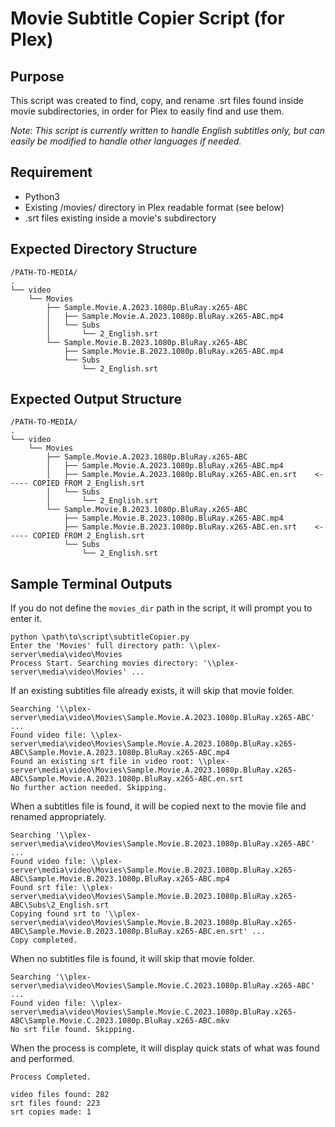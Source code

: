 # Movie Subtitle Copier Script (for Plex)

## Purpose
This script was created to find, copy, and rename .srt files found inside movie subdirectories, 
in order for Plex to easily find and use them.

*Note: This script is currently written to handle English subtitles only, but can easily be modified to handle other languages if needed.*


## Requirement

* Python3
* Existing /movies/ directory in Plex readable format (see below)
* .srt files existing inside a movie's subdirectory 


## Expected Directory Structure

```commandline
/PATH-TO-MEDIA/
.
└── video
    └── Movies
        ├── Sample.Movie.A.2023.1080p.BluRay.x265-ABC
        │   ├── Sample.Movie.A.2023.1080p.BluRay.x265-ABC.mp4
        │   └── Subs
        │       └── 2_English.srt
        └── Sample.Movie.B.2023.1080p.BluRay.x265-ABC
            ├── Sample.Movie.B.2023.1080p.BluRay.x265-ABC.mp4
            └── Subs
                └── 2_English.srt
```

## Expected Output Structure

```commandline
/PATH-TO-MEDIA/
.
└── video
    └── Movies
        ├── Sample.Movie.A.2023.1080p.BluRay.x265-ABC
        │   ├── Sample.Movie.A.2023.1080p.BluRay.x265-ABC.mp4
        │   ├── Sample.Movie.A.2023.1080p.BluRay.x265-ABC.en.srt    <----- COPIED FROM 2_English.srt
        │   └── Subs
        │       └── 2_English.srt
        └── Sample.Movie.B.2023.1080p.BluRay.x265-ABC
            ├── Sample.Movie.B.2023.1080p.BluRay.x265-ABC.mp4
            ├── Sample.Movie.B.2023.1080p.BluRay.x265-ABC.en.srt    <----- COPIED FROM 2_English.srt
            └── Subs
                └── 2_English.srt
```


## Sample Terminal Outputs

If you do not define the `movies_dir` path in the script, it will prompt you to enter it. 
```
python \path\to\script\subtitleCopier.py 
Enter the 'Movies' full directory path: \\plex-server\media\video\Movies
Process Start. Searching movies directory: '\\plex-server\media\video\Movies' ...
```

If an existing subtitles file already exists, it will skip that movie folder. 
```
Searching '\\plex-server\media\video\Movies\Sample.Movie.A.2023.1080p.BluRay.x265-ABC' ...
Found video file: \\plex-server\media\video\Movies\Sample.Movie.A.2023.1080p.BluRay.x265-ABC\Sample.Movie.A.2023.1080p.BluRay.x265-ABC.mp4
Found an existing srt file in video root: \\plex-server\media\video\Movies\Sample.Movie.A.2023.1080p.BluRay.x265-ABC\Sample.Movie.A.2023.1080p.BluRay.x265-ABC.en.srt
No further action needed. Skipping.
```

When a subtitles file is found, it will be copied next to the movie file and renamed appropriately.
```
Searching '\\plex-server\media\video\Movies\Sample.Movie.B.2023.1080p.BluRay.x265-ABC' ...
Found video file: \\plex-server\media\video\Movies\Sample.Movie.B.2023.1080p.BluRay.x265-ABC\Sample.Movie.B.2023.1080p.BluRay.x265-ABC.mp4
Found srt file: \\plex-server\media\video\Movies\Sample.Movie.B.2023.1080p.BluRay.x265-ABC\Subs\2_English.srt
Copying found srt to '\\plex-server\media\video\Movies\Sample.Movie.B.2023.1080p.BluRay.x265-ABC\Sample.Movie.B.2023.1080p.BluRay.x265-ABC.en.srt' ...
Copy completed.
```

When no subtitles file is found, it will skip that movie folder.
```
Searching '\\plex-server\media\video\Movies\Sample.Movie.C.2023.1080p.BluRay.x265-ABC' ...
Found video file: \\plex-server\media\video\Movies\Sample.Movie.C.2023.1080p.BluRay.x265-ABC\Sample.Movie.C.2023.1080p.BluRay.x265-ABC.mkv
No srt file found. Skipping.
```

When the process is complete, it will display quick stats of what was found and performed.
```
Process Completed.

video files found: 282
srt files found: 223
srt copies made: 1
```

